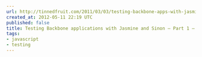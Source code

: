 ```yaml
---
url: http://tinnedfruit.com/2011/03/03/testing-backbone-apps-with-jasmine-sinon.html
created_at: 2012-05-11 22:19 UTC
published: false
title: Testing Backbone applications with Jasmine and Sinon – Part 1 – Tinned Fruit
tags:
- javascript
- testing
---
```



